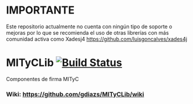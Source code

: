 # IMPORTANTE

Este repositorio actualmente no cuenta con ningún tipo de soporte o mejoras por lo que se recomienda el uso de otras librerías con más comunidad activa como Xadesj4 
https://github.com/luisgoncalves/xades4j

# MITyCLib [![Build Status](https://travis-ci.org/gdiazs/MITyCLib.svg?branch=master)](https://travis-ci.org/gdiazs/MITyCLib)
Componentes de firma MITyC

### Wiki: https://github.com/gdiazs/MITyCLib/wiki 
 
